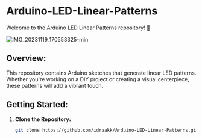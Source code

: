 # Arduino-LED-Linear-Patterns

Welcome to the Arduino LED Linear Patterns repository! 🚀

![IMG_20231119_170553325-min](https://github.com/idraakk/Arduino-LED-Linear-Patterns/assets/73667258/83c29f0b-74df-4655-94b9-ed953190c998)


## Overview:

This repository contains Arduino sketches that generate linear LED patterns. 
Whether you're working on a DIY project or creating a visual centerpiece, these patterns will add a vibrant touch.

## Getting Started:

1. **Clone the Repository:**
   ```bash
   git clone https://github.com/idraakk/Arduino-LED-Linear-Patterns.git

